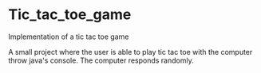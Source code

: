 # Tic_tac_toe_game
Implementation of a tic tac toe game

A small project where the user is able to play tic tac toe with the computer throw java's console.
The computer responds randomly.
